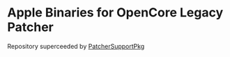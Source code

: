 # Apple Binaries for OpenCore Legacy Patcher

Repository superceeded by [PatcherSupportPkg](https://github.com/dortania/PatcherSupportPkg)
